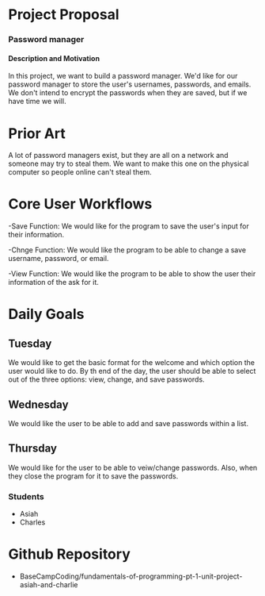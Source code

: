 # Project Proposal
### Password manager
#### Description and Motivation
In this project, we want to build a password manager. We'd like for our password manager to store the user's usernames, passwords, and emails. We don't intend to encrypt the passwords when they are saved, but if we have time we will.
# Prior Art
A lot of password managers exist, but they are all on a network and someone may try to steal them. We want to make this one on the physical computer so people online can't steal them.
# Core User Workflows 

-Save Function: We would like for the program to save the user's input for their information.

-Chnge Function:  We would like the program to be able to change a save username, password, or email.

-View Function:  We would like the program to be able to show the user their information of the ask for it.
# Daily Goals
## Tuesday 
We would like to get the basic format for the welcome and which option the user would like to do. By th end of the day, the user should be able to select out of the three options: view, change, and save passwords. 
## Wednesday 
We would like the user to be able to add and save passwords within a list. 
## Thursday 
We would like for the user to be able to veiw/change passwords. Also, when they close the program for it to save the passwords. 
### Students
 - Asiah
 - Charles
# Github Repository
 - BaseCampCoding/fundamentals-of-programming-pt-1-unit-project-asiah-and-charlie
